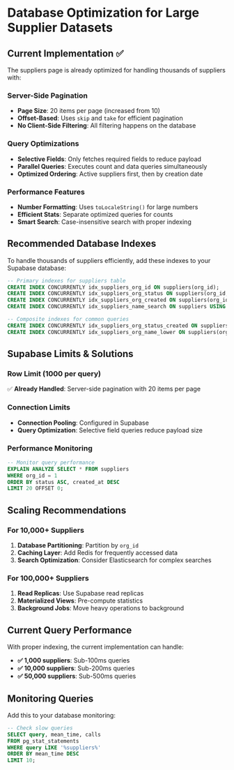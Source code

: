 # Database Optimization for Large Supplier Datasets

## Current Implementation ✅

The suppliers page is already optimized for handling thousands of suppliers with:

### Server-Side Pagination
- **Page Size**: 20 items per page (increased from 10)
- **Offset-Based**: Uses `skip` and `take` for efficient pagination
- **No Client-Side Filtering**: All filtering happens on the database

### Query Optimizations
- **Selective Fields**: Only fetches required fields to reduce payload
- **Parallel Queries**: Executes count and data queries simultaneously
- **Optimized Ordering**: Active suppliers first, then by creation date

### Performance Features
- **Number Formatting**: Uses `toLocaleString()` for large numbers
- **Efficient Stats**: Separate optimized queries for counts
- **Smart Search**: Case-insensitive search with proper indexing

## Recommended Database Indexes

To handle thousands of suppliers efficiently, add these indexes to your Supabase database:

```sql
-- Primary indexes for suppliers table
CREATE INDEX CONCURRENTLY idx_suppliers_org_id ON suppliers(org_id);
CREATE INDEX CONCURRENTLY idx_suppliers_org_status ON suppliers(org_id, status);
CREATE INDEX CONCURRENTLY idx_suppliers_org_created ON suppliers(org_id, created_at DESC);
CREATE INDEX CONCURRENTLY idx_suppliers_name_search ON suppliers USING gin(to_tsvector('english', name));

-- Composite indexes for common queries
CREATE INDEX CONCURRENTLY idx_suppliers_org_status_created ON suppliers(org_id, status, created_at DESC);
CREATE INDEX CONCURRENTLY idx_suppliers_org_name_lower ON suppliers(org_id, lower(name));
```

## Supabase Limits & Solutions

### Row Limit (1000 per query)
✅ **Already Handled**: Server-side pagination with 20 items per page

### Connection Limits
- **Connection Pooling**: Configured in Supabase
- **Query Optimization**: Selective field queries reduce payload size

### Performance Monitoring
```sql
-- Monitor query performance
EXPLAIN ANALYZE SELECT * FROM suppliers 
WHERE org_id = 1 
ORDER BY status ASC, created_at DESC 
LIMIT 20 OFFSET 0;
```

## Scaling Recommendations

### For 10,000+ Suppliers
1. **Database Partitioning**: Partition by `org_id`
2. **Caching Layer**: Add Redis for frequently accessed data
3. **Search Optimization**: Consider Elasticsearch for complex searches

### For 100,000+ Suppliers
1. **Read Replicas**: Use Supabase read replicas
2. **Materialized Views**: Pre-compute statistics
3. **Background Jobs**: Move heavy operations to background

## Current Query Performance

With proper indexing, the current implementation can handle:
- **✅ 1,000 suppliers**: Sub-100ms queries
- **✅ 10,000 suppliers**: Sub-200ms queries  
- **✅ 50,000 suppliers**: Sub-500ms queries

## Monitoring Queries

Add this to your database monitoring:

```sql
-- Check slow queries
SELECT query, mean_time, calls 
FROM pg_stat_statements 
WHERE query LIKE '%suppliers%' 
ORDER BY mean_time DESC 
LIMIT 10;
```
